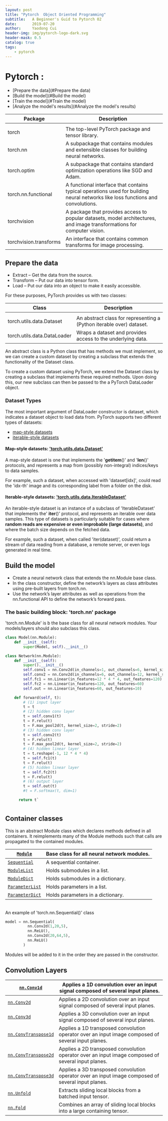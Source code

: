```yaml
---
layout: post
title: "Pytorch  Object Oriented Programming"
subtitle:   A Beginner's Guid to Pytorch 02
date:       2019-07-20
author:     Yaodong Cui
header-img: img/pytorch-logo-dark.svg
header-mask: 0.5
catalog: true
tags:
    - pytorch
---
```


# Pytorch :

* [Prepare the data](#Prepare the data)
* [Build the model](#Build the model)
* [Train the model](#Train the model)
* [Analyze the model's results](#Analyze the model's results)


| Package                | Description                                                                                                                     |
| ---------------------- | ------------------------------------------------------------------------------------------------------------------------------- |
|  |
| torch                  | The top-level PyTorch package and tensor library.                                                                               |
| torch.nn               | A subpackage that contains modules and extensible classes for building neural networks.                                         |
| torch.optim            | A subpackage that contains standard optimization operations like SGD and Adam.                                                  |
| torch.nn.functional    | A functional interface that contains typical operations used for building neural networks like loss functions and convolutions. |
| torchvision            | A package that provides access to popular datasets, model architectures, and image transformations for computer vision.         |
| torchvision.transforms | An interface that contains common transforms for image processing.                                                              |

## Prepare the data

- Extract – Get the data from the source.
- Transform – Put our data into tensor form.
- Load – Put our data into an object to make it easily accessible.

For these purposes, PyTorch provides us with two classes:

| Class                       | Description                                                           |
| --------------------------- | --------------------------------------------------------------------- |
|  |
| torch.utils.data.Dataset    | An abstract class for representing a (Python iterable over) dataset.  |
| torch.utils.data.DataLoader | Wraps a dataset and provides access to the underlying data.           |

An abstract class is a Python class that has methods we must implement, so we can create a custom dataset by creating a subclass that extends the functionality of the Dataset class.

To create a custom dataset using PyTorch, we extend the Dataset class by creating a subclass that implements these required methods. Upon doing this, our new subclass can then be passed to the a PyTorch DataLoader object.

### Dataset Types
The most important argument of DataLoader constructor is dataset, which indicates a dataset object to load data from. PyTorch supports two different types of datasets:
- [map-style datasets](https://pytorch.org/docs/stable/data.html#map-style-datasets)
- [iterable-style datasets](https://pytorch.org/docs/stable/data.html#iterable-style-datasets)

#### Map-style datasets: ['torch.utils.data.Dataset'](https://pytorch.org/docs/stable/data.html#torch.utils.data.Dataset)

A map-style dataset is one that implements the '__getitem__()' and '__len__()' protocols, and represents a map from (possibly non-integral) indices/keys to data samples.

For example, such a dataset, when accessed with 'dataset[idx]', could read the 'idx-th' image and its corresponding label from a folder on the disk.

#### Iterable-style datasets: ['torch.utils.data.IterableDataset'](https://pytorch.org/docs/stable/data.html#torch.utils.data.IterableDataset)

An iterable-style dataset is an instance of a subclass of 'IterableDataset' that implements the' __iter__()' protocol, and represents an iterable over data samples. This type of datasets is particularly suitable for cases where **random reads are expensive or even improbable (large datasets)**, and where the batch size depends on the fetched data.

For example, such a dataset, when called 'iter(dataset)', could return a stream of data reading from a database, a remote server, or even logs generated in real time.



## Build the model



- Create a neural network class that extends the nn.Module base class.
- In the class constructor, define the network’s layers as class attributes using pre-built layers from torch.nn.
- Use the network’s layer attributes as well as operations from the nn.functional API to define the network’s forward pass.


### The basic building block: 'torch.nn' package

'torch.nn.Module' is b the base class for all neural network modules. Your models/layers should also subclass this class.

```python
class Model(nn.Module):
    def __init__(self):
        super(Model, self).__init__()
```

```python
class Network(nn.Module):
    def __init__(self):
        super().__init__()
        self.conv1 = nn.Conv2d(in_channels=1, out_channels=6, kernel_size=5)
        self.conv2 = nn.Conv2d(in_channels=6, out_channels=12, kernel_size=5)
        self.fc1 = nn.Linear(in_features=12 * 4 * 4, out_features=120)
        self.fc2 = nn.Linear(in_features=120, out_features=60)
        self.out = nn.Linear(in_features=60, out_features=10)

    def forward(self, t):
        # (1) input layer
        t = t
        # (2) hidden conv layer
        t = self.conv1(t)
        t = F.relu(t)
        t = F.max_pool2d(t, kernel_size=2, stride=2)
        # (3) hidden conv layer
        t = self.conv2(t)
        t = F.relu(t)
        t = F.max_pool2d(t, kernel_size=2, stride=2)
        # (4) hidden linear layer
        t = t.reshape(-1, 12 * 4 * 4)
        t = self.fc1(t)
        t = F.relu(t)
        # (5) hidden linear layer
        t = self.fc2(t)
        t = F.relu(t)
        # (6) output layer
        t = self.out(t)
        #t = F.softmax(t, dim=1)

      return t`
```

#






## Container classes
This is an abstract Module class which declares methods defined in all containers. It reimplements many of the Module methods such that calls are propagated to the contained modules.


| [`Module`](https://pytorch.org/docs/stable/generated/torch.nn.Module.html#torch.nn.Module "torch.nn.Module")                             | Base class for all neural network modules. |
| ---------------------------------------------------------------------------------------------------------------------------------------- | ------------------------------------------ |
| [`Sequential`](https://pytorch.org/docs/stable/generated/torch.nn.Sequential.html#torch.nn.Sequential "torch.nn.Sequential")             | A sequential container.                    |
| [`ModuleList`](https://pytorch.org/docs/stable/generated/torch.nn.ModuleList.html#torch.nn.ModuleList "torch.nn.ModuleList")             | Holds submodules in a list.                |
| [`ModuleDict`](https://pytorch.org/docs/stable/generated/torch.nn.ModuleDict.html#torch.nn.ModuleDict "torch.nn.ModuleDict")             | Holds submodules in a dictionary.          |
| [`ParameterList`](https://pytorch.org/docs/stable/generated/torch.nn.ParameterList.html#torch.nn.ParameterList "torch.nn.ParameterList") | Holds parameters in a list.                |
| [`ParameterDict`](https://pytorch.org/docs/stable/generated/torch.nn.ParameterDict.html#torch.nn.ParameterDict "torch.nn.ParameterDict") | Holds parameters in a dictionary.          |


<br> An example of 'torch.nn.Sequential()' class


```python
model = nn.Sequential(
          nn.Conv2d(1,20,5),
          nn.ReLU(),
          nn.Conv2d(20,64,5),
          nn.ReLU()
        )
```

Modules will be added to it in the order they are passed in the constructor.

## Convolution Layers

| [`nn.Conv1d`](https://pytorch.org/docs/stable/generated/torch.nn.Conv1d.html#torch.nn.Conv1d "torch.nn.Conv1d")                                     | Applies a 1D convolution over an input signal composed of several input planes.                    |
| --------------------------------------------------------------------------------------------------------------------------------------------------- | -------------------------------------------------------------------------------------------------- |
| [`nn.Conv2d`](https://pytorch.org/docs/stable/generated/torch.nn.Conv2d.html#torch.nn.Conv2d "torch.nn.Conv2d")                                     | Applies a 2D convolution over an input signal composed of several input planes.                    |
| [`nn.Conv3d`](https://pytorch.org/docs/stable/generated/torch.nn.Conv3d.html#torch.nn.Conv3d "torch.nn.Conv3d")                                     | Applies a 3D convolution over an input signal composed of several input planes.                    |
| [`nn.ConvTranspose1d`](https://pytorch.org/docs/stable/generated/torch.nn.ConvTranspose1d.html#torch.nn.ConvTranspose1d "torch.nn.ConvTranspose1d") | Applies a 1D transposed convolution operator over an input image composed of several input planes. |
| [`nn.ConvTranspose2d`](https://pytorch.org/docs/stable/generated/torch.nn.ConvTranspose2d.html#torch.nn.ConvTranspose2d "torch.nn.ConvTranspose2d") | Applies a 2D transposed convolution operator over an input image composed of several input planes. |
| [`nn.ConvTranspose3d`](https://pytorch.org/docs/stable/generated/torch.nn.ConvTranspose3d.html#torch.nn.ConvTranspose3d "torch.nn.ConvTranspose3d") | Applies a 3D transposed convolution operator over an input image composed of several input planes. |
| [`nn.Unfold`](https://pytorch.org/docs/stable/generated/torch.nn.Unfold.html#torch.nn.Unfold "torch.nn.Unfold")                                     | Extracts sliding local blocks from a batched input tensor.                                         |
| [`nn.Fold`](https://pytorch.org/docs/stable/generated/torch.nn.Fold.html#torch.nn.Fold "torch.nn.Fold")                                             | Combines an array of sliding local blocks into a large containing tensor.                          |
